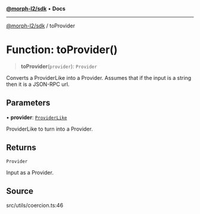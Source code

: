 [**@morph-l2/sdk**](../README.md) • **Docs**

***

[@morph-l2/sdk](../globals.md) / toProvider

# Function: toProvider()

> **toProvider**(`provider`): `Provider`

Converts a ProviderLike into a Provider. Assumes that if the input is a string then it is a
JSON-RPC url.

## Parameters

• **provider**: [`ProviderLike`](../type-aliases/ProviderLike.md)

ProviderLike to turn into a Provider.

## Returns

`Provider`

Input as a Provider.

## Source

src/utils/coercion.ts:46
